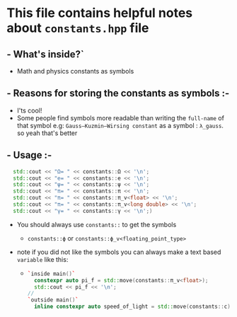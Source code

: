 # This file contains helpful notes about `constants.hpp` file

## - What's inside?`

- Math and physics constants as symbols

## - Reasons for storing the constants as symbols :-

- I'ts cool!
- Some people find symbols more readable than writing the `full-name` of that symbol e.g: `Gauss–Kuzmin–Wirsing constant` as a symbol : `λ_gauss`. so yeah that's better

## - Usage :-

```cpp
  std::cout << "Ω= " << constants::Ω << '\n';
  std::cout << "e= " << constants::e << '\n';
  std::cout << "ψ= " << constants::ψ << '\n';
  std::cout << "π= " << constants::π << '\n';
  std::cout << "π= " << constants::π_v<float> << '\n';
  std::cout << "π= " << constants::π_v<long double> << '\n';
  std::cout << "γ= " << constants::γ << '\n';)
```

- You should always use `constants::` to get the symbols
  - `constants::ϕ` or `constants::ϕ_v<floating_point_type>`

- note if you did not like the symbols you can always make a text based `variable` like this:

  - ```cpp
    `inside main()`
      constexpr auto pi_f = std::move(constants::π_v<float>);
      std::cout << pi_f << '\n';
    //
    `outside main()`
      inline constexpr auto speed_of_light = std::move(constants::c);

    ```
